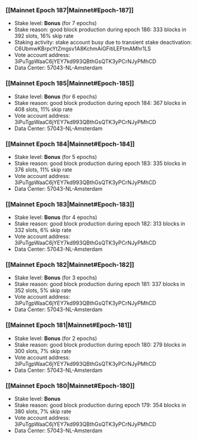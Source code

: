 ### [[Mainnet Epoch 187|Mainnet#Epoch-187]]
* Stake level: **Bonus** (for 7 epochs)
* Stake reason: good block production during epoch 186: 333 blocks in 392 slots, 16% skip rate
* Staking activity: stake account busy due to transient stake deactivation: C6UbmwKBrpcYtZmgsv1A8KchmAiGFitiLEFtmAMhr1LS
* Vote account address: 3iPuTgpWaaC6jYEY7kd993QBthGsQTK3yPCrNJyPMhCD
* Data Center: 57043-NL-Amsterdam
### [[Mainnet Epoch 185|Mainnet#Epoch-185]]
* Stake level: **Bonus** (for 6 epochs)
* Stake reason: good block production during epoch 184: 367 blocks in 408 slots, 11% skip rate
* Vote account address: 3iPuTgpWaaC6jYEY7kd993QBthGsQTK3yPCrNJyPMhCD
* Data Center: 57043-NL-Amsterdam
### [[Mainnet Epoch 184|Mainnet#Epoch-184]]
* Stake level: **Bonus** (for 5 epochs)
* Stake reason: good block production during epoch 183: 335 blocks in 376 slots, 11% skip rate
* Vote account address: 3iPuTgpWaaC6jYEY7kd993QBthGsQTK3yPCrNJyPMhCD
* Data Center: 57043-NL-Amsterdam
### [[Mainnet Epoch 183|Mainnet#Epoch-183]]
* Stake level: **Bonus** (for 4 epochs)
* Stake reason: good block production during epoch 182: 313 blocks in 332 slots, 6% skip rate
* Vote account address: 3iPuTgpWaaC6jYEY7kd993QBthGsQTK3yPCrNJyPMhCD
* Data Center: 57043-NL-Amsterdam
### [[Mainnet Epoch 182|Mainnet#Epoch-182]]
* Stake level: **Bonus** (for 3 epochs)
* Stake reason: good block production during epoch 181: 337 blocks in 352 slots, 5% skip rate
* Vote account address: 3iPuTgpWaaC6jYEY7kd993QBthGsQTK3yPCrNJyPMhCD
* Data Center: 57043-NL-Amsterdam
### [[Mainnet Epoch 181|Mainnet#Epoch-181]]
* Stake level: **Bonus** (for 2 epochs)
* Stake reason: good block production during epoch 180: 279 blocks in 300 slots, 7% skip rate
* Vote account address: 3iPuTgpWaaC6jYEY7kd993QBthGsQTK3yPCrNJyPMhCD
* Data Center: 57043-NL-Amsterdam
### [[Mainnet Epoch 180|Mainnet#Epoch-180]]
* Stake level: **Bonus**
* Stake reason: good block production during epoch 179: 354 blocks in 380 slots, 7% skip rate
* Vote account address: 3iPuTgpWaaC6jYEY7kd993QBthGsQTK3yPCrNJyPMhCD
* Data Center: 57043-NL-Amsterdam